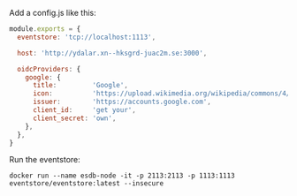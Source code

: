 Add a config.js like this:

```javascript
module.exports = {
  eventstore: 'tcp://localhost:1113',

  host: 'http://ydalar.xn--hksgrd-juac2m.se:3000',

  oidcProviders: {
    google: {
      title:         'Google',
      icon:          'https://upload.wikimedia.org/wikipedia/commons/4/4d/Google_Icon.svg',
      issuer:        'https://accounts.google.com',
      client_id:     'get your',
      client_secret: 'own',
    },
  },
}
```

Run the eventstore:

`docker run --name esdb-node -it -p 2113:2113 -p 1113:1113 eventstore/eventstore:latest --insecure`
